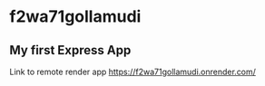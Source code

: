 # f2wa71gollamudi
## My first Express App

Link to remote render app <https://f2wa71gollamudi.onrender.com/>
